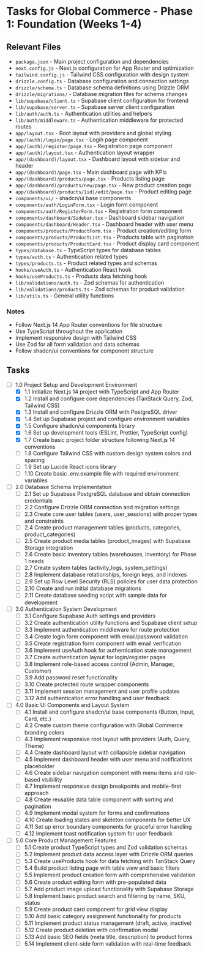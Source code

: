 # Tasks for Global Commerce - Phase 1: Foundation (Weeks 1-4)

## Relevant Files

- `package.json` - Main project configuration and dependencies
- `next.config.js` - Next.js configuration for App Router and optimization
- `tailwind.config.js` - Tailwind CSS configuration with design system
- `drizzle.config.ts` - Database configuration and connection settings
- `drizzle/schema.ts` - Database schema definitions using Drizzle ORM
- `drizzle/migrations/` - Database migration files for schema changes
- `lib/supabase/client.ts` - Supabase client configuration for frontend
- `lib/supabase/server.ts` - Supabase server client configuration
- `lib/auth/auth.ts` - Authentication utilities and helpers
- `lib/auth/middleware.ts` - Authentication middleware for protected routes
- `app/layout.tsx` - Root layout with providers and global styling
- `app/(auth)/login/page.tsx` - Login page component
- `app/(auth)/register/page.tsx` - Registration page component
- `app/(auth)/layout.tsx` - Authentication layout wrapper
- `app/(dashboard)/layout.tsx` - Dashboard layout with sidebar and header
- `app/(dashboard)/page.tsx` - Main dashboard page with KPIs
- `app/(dashboard)/products/page.tsx` - Products listing page
- `app/(dashboard)/products/new/page.tsx` - New product creation page
- `app/(dashboard)/products/[id]/edit/page.tsx` - Product editing page
- `components/ui/` - shadcn/ui base components
- `components/auth/LoginForm.tsx` - Login form component
- `components/auth/RegisterForm.tsx` - Registration form component
- `components/dashboard/Sidebar.tsx` - Dashboard sidebar navigation
- `components/dashboard/Header.tsx` - Dashboard header with user menu
- `components/products/ProductForm.tsx` - Product creation/editing form
- `components/products/ProductList.tsx` - Products table with pagination
- `components/products/ProductCard.tsx` - Product display card component
- `types/database.ts` - TypeScript types for database tables
- `types/auth.ts` - Authentication related types
- `types/products.ts` - Product related types and schemas
- `hooks/useAuth.ts` - Authentication React hook
- `hooks/useProducts.ts` - Products data fetching hook
- `lib/validations/auth.ts` - Zod schemas for authentication
- `lib/validations/products.ts` - Zod schemas for product validation
- `lib/utils.ts` - General utility functions

### Notes

- Follow Next.js 14 App Router conventions for file structure
- Use TypeScript throughout the application
- Implement responsive design with Tailwind CSS
- Use Zod for all form validation and data schemas
- Follow shadcn/ui conventions for component structure

## Tasks

- [ ] 1.0 Project Setup and Development Environment
  - [x] 1.1 Initialize Next.js 14 project with TypeScript and App Router
  - [x] 1.2 Install and configure core dependencies (TanStack Query, Zod, Tailwind CSS)
  - [x] 1.3 Install and configure Drizzle ORM with PostgreSQL driver
  - [x] 1.4 Set up Supabase project and configure environment variables
  - [x] 1.5 Configure shadcn/ui components library
  - [x] 1.6 Set up development tools (ESLint, Prettier, TypeScript config)
  - [x] 1.7 Create basic project folder structure following Next.js 14 conventions
  - [ ] 1.8 Configure Tailwind CSS with custom design system colors and spacing
  - [ ] 1.9 Set up Lucide React icons library
  - [ ] 1.10 Create basic .env.example file with required environment variables

- [ ] 2.0 Database Schema Implementation
  - [ ] 2.1 Set up Supabase PostgreSQL database and obtain connection credentials
  - [ ] 2.2 Configure Drizzle ORM connection and migration settings
  - [ ] 2.3 Create core user tables (users, user_sessions) with proper types and constraints
  - [ ] 2.4 Create product management tables (products, categories, product_categories)
  - [ ] 2.5 Create product media tables (product_images) with Supabase Storage integration
  - [ ] 2.6 Create basic inventory tables (warehouses, inventory) for Phase 1 needs
  - [ ] 2.7 Create system tables (activity_logs, system_settings)
  - [ ] 2.8 Implement database relationships, foreign keys, and indexes
  - [ ] 2.9 Set up Row Level Security (RLS) policies for user data protection
  - [ ] 2.10 Create and run initial database migrations
  - [ ] 2.11 Create database seeding script with sample data for development

- [ ] 3.0 Authentication System Development
  - [ ] 3.1 Configure Supabase Auth settings and providers
  - [ ] 3.2 Create authentication utility functions and Supabase client setup
  - [ ] 3.3 Implement authentication middleware for route protection
  - [ ] 3.4 Create login form component with email/password validation
  - [ ] 3.5 Create registration form component with email verification
  - [ ] 3.6 Implement useAuth hook for authentication state management
  - [ ] 3.7 Create authentication layout for login/register pages
  - [ ] 3.8 Implement role-based access control (Admin, Manager, Customer)
  - [ ] 3.9 Add password reset functionality
  - [ ] 3.10 Create protected route wrapper components
  - [ ] 3.11 Implement session management and user profile updates
  - [ ] 3.12 Add authentication error handling and user feedback

- [ ] 4.0 Basic UI Components and Layout System
  - [ ] 4.1 Install and configure shadcn/ui base components (Button, Input, Card, etc.)
  - [ ] 4.2 Create custom theme configuration with Global Commerce branding colors
  - [ ] 4.3 Implement responsive root layout with providers (Auth, Query, Theme)
  - [ ] 4.4 Create dashboard layout with collapsible sidebar navigation
  - [ ] 4.5 Implement dashboard header with user menu and notifications placeholder
  - [ ] 4.6 Create sidebar navigation component with menu items and role-based visibility
  - [ ] 4.7 Implement responsive design breakpoints and mobile-first approach
  - [ ] 4.8 Create reusable data table component with sorting and pagination
  - [ ] 4.9 Implement modal system for forms and confirmations
  - [ ] 4.10 Create loading states and skeleton components for better UX
  - [ ] 4.11 Set up error boundary components for graceful error handling
  - [ ] 4.12 Implement toast notification system for user feedback

- [ ] 5.0 Core Product Management Features
  - [ ] 5.1 Create product TypeScript types and Zod validation schemas
  - [ ] 5.2 Implement product data access layer with Drizzle ORM queries
  - [ ] 5.3 Create useProducts hook for data fetching with TanStack Query
  - [ ] 5.4 Build product listing page with table view and basic filters
  - [ ] 5.5 Implement product creation form with comprehensive validation
  - [ ] 5.6 Create product editing form with pre-populated data
  - [ ] 5.7 Add product image upload functionality with Supabase Storage
  - [ ] 5.8 Implement basic product search and filtering by name, SKU, status
  - [ ] 5.9 Create product card component for grid view display
  - [ ] 5.10 Add basic category assignment functionality for products
  - [ ] 5.11 Implement product status management (draft, active, inactive)
  - [ ] 5.12 Create product deletion with confirmation modal
  - [ ] 5.13 Add basic SEO fields (meta title, description) to product forms
  - [ ] 5.14 Implement client-side form validation with real-time feedback 